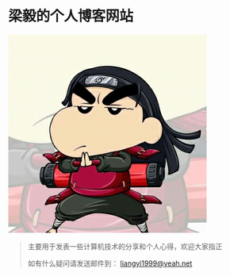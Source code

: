 # 梁毅的个人博客网站

![logo](logo.png)

> 主要用于发表一些计算机技术的分享和个人心得，欢迎大家指正
>
> 如有什么疑问请发送邮件到： liangyi1999@yeah.net
